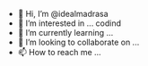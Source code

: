 - 👋 Hi, I’m @idealmadrasa
- 👀 I’m interested in ... codind
- 🌱 I’m currently learning ... 
- 💞️ I’m looking to collaborate on ...
- 📫 How to reach me ...

<!---
idealmadrasa/idealmadrasa is a ✨ special ✨ repository because its `README.md` (this file) appears on your GitHub profile.
You can click the Preview link to take a look at your changes.
--->
